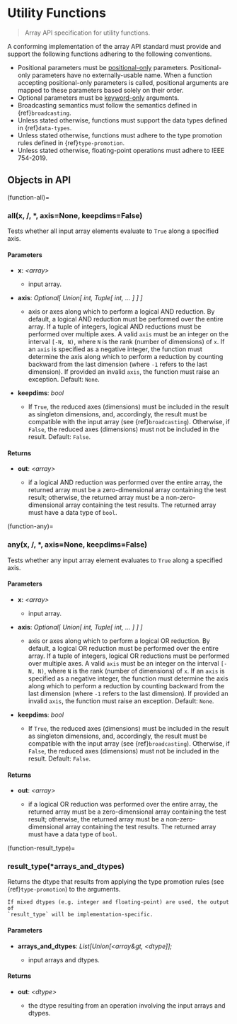 # Utility Functions

> Array API specification for utility functions.

A conforming implementation of the array API standard must provide and support the following functions adhering to the following conventions.

-   Positional parameters must be [positional-only](https://www.python.org/dev/peps/pep-0570/) parameters. Positional-only parameters have no externally-usable name. When a function accepting positional-only parameters is called, positional arguments are mapped to these parameters based solely on their order.
-   Optional parameters must be [keyword-only](https://www.python.org/dev/peps/pep-3102/) arguments.
-   Broadcasting semantics must follow the semantics defined in {ref}`broadcasting`.
-   Unless stated otherwise, functions must support the data types defined in {ref}`data-types`.
-   Unless stated otherwise, functions must adhere to the type promotion rules defined in {ref}`type-promotion`.
-   Unless stated otherwise, floating-point operations must adhere to IEEE 754-2019.

## Objects in API

<!-- NOTE: please keep the functions in alphabetical order -->

(function-all)=
### all(x, /, *, axis=None, keepdims=False)

Tests whether all input array elements evaluate to `True` along a specified axis.

#### Parameters

-   **x**: _&lt;array&gt;_

    -   input array.

-   **axis**: _Optional\[ Union\[ int, Tuple\[ int, ... ] ] ]_

    -   axis or axes along which to perform a logical AND reduction. By default, a logical AND reduction must be performed over the entire array. If a tuple of integers, logical AND reductions must be performed over multiple axes. A valid `axis` must be an integer on the interval `[-N, N)`, where `N` is the rank (number of dimensions) of `x`. If an `axis` is specified as a negative integer, the function must determine the axis along which to perform a reduction by counting backward from the last dimension (where `-1` refers to the last dimension). If provided an invalid `axis`, the function must raise an exception. Default: `None`.

-   **keepdims**: _bool_

    -   If `True`, the reduced axes (dimensions) must be included in the result as singleton dimensions, and, accordingly, the result must be compatible with the input array (see {ref}`broadcasting`). Otherwise, if `False`, the reduced axes (dimensions) must not be included in the result. Default: `False`.

#### Returns

-   **out**: _&lt;array&gt;_

    -   if a logical AND reduction was performed over the entire array, the returned array must be a zero-dimensional array containing the test result; otherwise, the returned array must be a non-zero-dimensional array containing the test results. The returned array must have a data type of `bool`.

(function-any)=
### any(x, /, *, axis=None, keepdims=False)

Tests whether any input array element evaluates to `True` along a specified axis.

#### Parameters

-   **x**: _&lt;array&gt;_

    -   input array.

-   **axis**: _Optional\[ Union\[ int, Tuple\[ int, ... ] ] ]_

    -   axis or axes along which to perform a logical OR reduction. By default, a logical OR reduction must be performed over the entire array. If a tuple of integers, logical OR reductions must be performed over multiple axes. A valid `axis` must be an integer on the interval `[-N, N)`, where `N` is the rank (number of dimensions) of `x`. If an `axis` is specified as a negative integer, the function must determine the axis along which to perform a reduction by counting backward from the last dimension (where `-1` refers to the last dimension). If provided an invalid `axis`, the function must raise an exception. Default: `None`.

-   **keepdims**: _bool_

    -   If `True`, the reduced axes (dimensions) must be included in the result as singleton dimensions, and, accordingly, the result must be compatible with the input array (see {ref}`broadcasting`). Otherwise, if `False`, the reduced axes (dimensions) must not be included in the result. Default: `False`.

#### Returns

-   **out**: _&lt;array&gt;_

    -   if a logical OR reduction was performed over the entire array, the returned array must be a zero-dimensional array containing the test result; otherwise, the returned array must be a non-zero-dimensional array containing the test results. The returned array must have a data type of `bool`.


(function-result_type)=
### result_type(*arrays_and_dtypes)

Returns the dtype that results from applying the type promotion rules
(see {ref}`type-promotion`) to the arguments.

```{note}
If mixed dtypes (e.g. integer and floating-point) are used, the output of
`result_type` will be implementation-specific.
```

#### Parameters

-   **arrays_and_dtypes**: _List\[Union\[&lt;array&gt, &lt;dtype\]\];_

    -   input arrays and dtypes.

#### Returns

-   **out**: _&lt;dtype&gt;_

    -   the dtype resulting from an operation involving the input arrays and dtypes.
